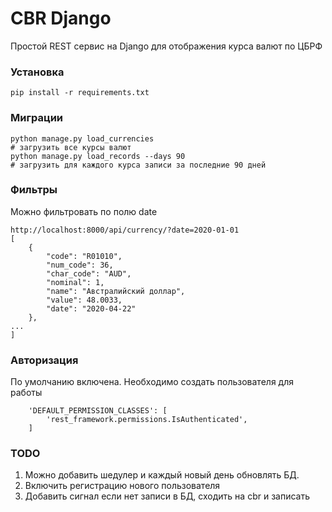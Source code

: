 # CBR Django

Простой REST сервис на Django для отображения курса валют по ЦБРФ

### Установка
```
pip install -r requirements.txt
```

### Миграции
```
python manage.py load_currencies 
# загрузить все курсы валют
python manage.py load_records --days 90 
# загрузить для каждого курса записи за последние 90 дней    
```

### Фильтры

Можно фильтровать по полю date
```angular2
http://localhost:8000/api/currency/?date=2020-01-01
[
    {
        "code": "R01010",
        "num_code": 36,
        "char_code": "AUD",
        "nominal": 1,
        "name": "Австралийский доллар",
        "value": 48.0033,
        "date": "2020-04-22"
    },
...
]
```

### Авторизация

По умолчанию включена. Необходимо создать пользователя для работы
```
    'DEFAULT_PERMISSION_CLASSES': [
        'rest_framework.permissions.IsAuthenticated',
    ]
```

### TODO

1. Можно добавить шедулер и каждый новый день обновлять БД.
2. Включить регистрацию нового пользователя
3. Добавить сигнал если нет записи в БД, сходить на cbr и записать   
   